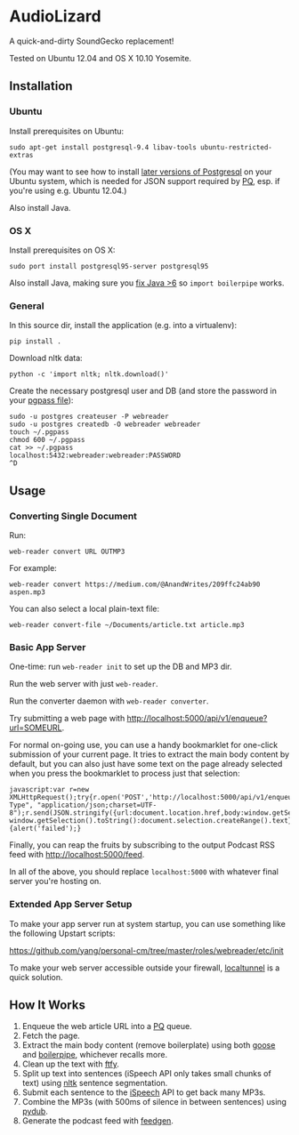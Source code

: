 # AudioLizard

A quick-and-dirty SoundGecko replacement!

Tested on Ubuntu 12.04 and OS X 10.10 Yosemite.

## Installation

### Ubuntu

Install prerequisites on Ubuntu:

    sudo apt-get install postgresql-9.4 libav-tools ubuntu-restricted-extras

(You may want to see how to install [later versions of Postgresql][pgdg] on your Ubuntu system, which is needed for JSON support required by [PQ], esp. if you're using e.g. Ubuntu 12.04.)

Also install Java.

### OS X

Install prerequisites on OS X:

    sudo port install postgresql95-server postgresql95

Also install Java, making sure you [fix Java >6] so `import boilerpipe` works.

[fix Java >6]: https://stackoverflow.com/questions/19563766/eclipse-kepler-for-os-x-mavericks-request-java-se-6/19594116#19594116

### General

In this source dir, install the application (e.g. into a virtualenv):

    pip install .

Download nltk data:

    python -c 'import nltk; nltk.download()'

Create the necessary postgresql user and DB (and store the password in your [pgpass file]):

    sudo -u postgres createuser -P webreader
    sudo -u postgres createdb -O webreader webreader
    touch ~/.pgpass
    chmod 600 ~/.pgpass
    cat >> ~/.pgpass
    localhost:5432:webreader:webreader:PASSWORD
    ^D

## Usage

### Converting Single Document

Run:

    web-reader convert URL OUTMP3

For example:

    web-reader convert https://medium.com/@AnandWrites/209ffc24ab90 aspen.mp3

You can also select a local plain-text file:

    web-reader convert-file ~/Documents/article.txt article.mp3

### Basic App Server

One-time: run `web-reader init` to set up the DB and MP3 dir.

Run the web server with just `web-reader`.

Run the converter daemon with `web-reader converter`.

Try submitting a web page with <http://localhost:5000/api/v1/enqueue?url=SOMEURL>.

For normal on-going use, you can use a handy bookmarklet for one-click submission of your current page.  It tries to extract the main body content by default, but you can also just have some text on the page already selected when you press the bookmarklet to process just that selection:

    javascript:var r=new XMLHttpRequest();try{r.open('POST','http://localhost:5000/api/v1/enqueue',false);r.setRequestHeader("Content-Type", "application/json;charset=UTF-8");r.send(JSON.stringify({url:document.location.href,body:window.getSelection?window.getSelection().toString():document.selection.createRange().text}));alert('done');}catch(e){alert('failed');}

Finally, you can reap the fruits by subscribing to the output Podcast RSS feed with <http://localhost:5000/feed>.

In all of the above, you should replace `localhost:5000` with whatever final server you're hosting on.

### Extended App Server Setup

To make your app server run at system startup, you can use something like the following Upstart scripts:

https://github.com/yang/personal-cm/tree/master/roles/webreader/etc/init

To make your web server accessible outside your firewall, [localtunnel] is a quick solution.

[localtunnel]: http://localtunnel.me/

## How It Works

1. Enqueue the web article URL into a [PQ] queue.
2. Fetch the page.
3. Extract the main body content (remove boilerplate) using both [goose] and [boilerpipe], whichever recalls more.
4. Clean up the text with [ftfy].
5. Split up text into sentences (iSpeech API only takes small chunks of text) using [nltk] sentence segmentation.
6. Submit each sentence to the [iSpeech] API to get back many MP3s.
7. Combine the MP3s (with 500ms of silence in between sentences) using [pydub].
8. Generate the podcast feed with [feedgen].

[PQ]: https://github.com/malthe/pq/
[goose]: https://github.com/GravityLabs/goose
[boilerpipe]: https://code.google.com/p/boilerpipe/
[ftfy]: https://github.com/LuminosoInsight/python-ftfy
[nltk]: http://www.nltk.org/
[iSpeech]: http://www.ispeech.org/
[pydub]: http://pydub.com/
[feedgen]: https://github.com/lkiesow/python-feedgen
[pgdg]: https://wiki.postgresql.org/wiki/Apt
[pgpass file]: http://www.postgresql.org/docs/9.3/static/libpq-pgpass.html

